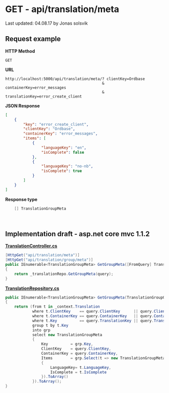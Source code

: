 # GET - api/translation/meta

Last updated: 04.08.17 by Jonas solsvik

## Request example

**HTTP Method**
```
GET
``` 

**URL**
```url
http://localhost:5000/api/translation/meta/? clientKey=Ordbase
                                           & containerKey=error_messages
                                           & translationKey=error_create_client
``` 

**JSON Response**
```json
[
    {
        "key": "error_create_client",
        "clientKey": "Ordbase",
        "containerKey": "error_messages",
        "items": [
            {
                "languageKey": "en",
                "isComplete": false
            },
            {
                "languageKey": "no-nb",
                "isComplete": true
            }
        ]
    }
]
```



**Response type**
```cs
    [] TranslationGroupMeta
```

<br>

## Implementation draft - asp.net core mvc 1.1.2


[**TranslationController.cs**](/Controllers/TranslationController.cs)
```cs
[HttpGet("api/translation/meta")]        
[HttpGet("api/translation/group/meta")]
public IEnumerable<TranslationGroupMeta> GetGroupMeta([FromQuery] TranslationGroupQuery query)
{
    return _translationRepo.GetGroupMeta(query);
} 
```

[**TranslationRepository.cs**](/Repositories/TranslationRepository.cs)
```cs
public IEnumerable<TranslationGroupMeta> GetGroupMeta(TranslationGroupQuery query)
{
    return (from t in _context.Translation
            where t.ClientKey    == query.ClientKey      || query.ClientKey      == null
            where t.ContainerKey == query.ContainerKey   || query.ContainerKey   == null
            where t.Key          == query.TranslationKey || query.TranslationKey == null
            group t by t.Key
            into grp
            select new TranslationGroupMeta
            {
                Key          = grp.Key,
                ClientKey    = query.ClientKey,
                ContainerKey = query.ContainerKey,
                Items        = grp.Select(t => new TranslationGroupMeta.Item 
                {  
                    LanguageKey= t.LanguageKey, 
                    IsComplete = t.IsComplete
                }).ToArray()
            }).ToArray();
}
```